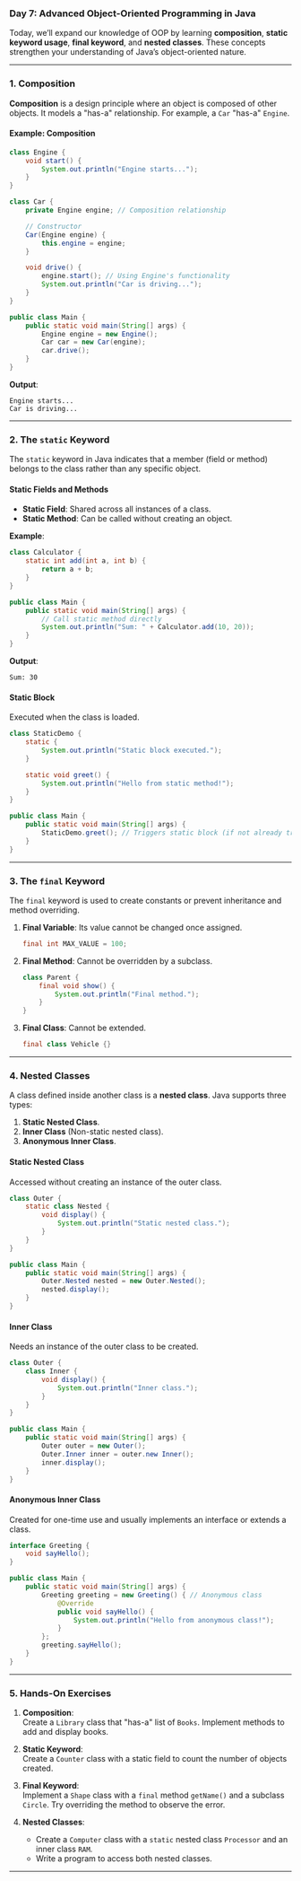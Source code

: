 ### **Day 7: Advanced Object-Oriented Programming in Java**

Today, we’ll expand our knowledge of OOP by learning **composition**, **static keyword usage**, **final keyword**, and **nested classes**. These concepts strengthen your understanding of Java’s object-oriented nature.

---

### **1. Composition**

**Composition** is a design principle where an object is composed of other objects. It models a "has-a" relationship. For example, a `Car` "has-a" `Engine`.

#### **Example: Composition**

```java
class Engine {
    void start() {
        System.out.println("Engine starts...");
    }
}

class Car {
    private Engine engine; // Composition relationship

    // Constructor
    Car(Engine engine) {
        this.engine = engine;
    }

    void drive() {
        engine.start(); // Using Engine's functionality
        System.out.println("Car is driving...");
    }
}

public class Main {
    public static void main(String[] args) {
        Engine engine = new Engine();
        Car car = new Car(engine);
        car.drive();
    }
}
```

**Output**:

```
Engine starts...
Car is driving...
```

---

### **2. The `static` Keyword**

The `static` keyword in Java indicates that a member (field or method) belongs to the class rather than any specific object.

#### **Static Fields and Methods**

- **Static Field**: Shared across all instances of a class.
- **Static Method**: Can be called without creating an object.

**Example**:

```java
class Calculator {
    static int add(int a, int b) {
        return a + b;
    }
}

public class Main {
    public static void main(String[] args) {
        // Call static method directly
        System.out.println("Sum: " + Calculator.add(10, 20));
    }
}
```

**Output**:

```
Sum: 30
```

#### **Static Block**

Executed when the class is loaded.

```java
class StaticDemo {
    static {
        System.out.println("Static block executed.");
    }

    static void greet() {
        System.out.println("Hello from static method!");
    }
}

public class Main {
    public static void main(String[] args) {
        StaticDemo.greet(); // Triggers static block (if not already triggered)
    }
}
```

---

### **3. The `final` Keyword**

The `final` keyword is used to create constants or prevent inheritance and method overriding.

1. **Final Variable**: Its value cannot be changed once assigned.

   ```java
   final int MAX_VALUE = 100;
   ```

2. **Final Method**: Cannot be overridden by a subclass.

   ```java
   class Parent {
       final void show() {
           System.out.println("Final method.");
       }
   }
   ```

3. **Final Class**: Cannot be extended.
   ```java
   final class Vehicle {}
   ```

---

### **4. Nested Classes**

A class defined inside another class is a **nested class**. Java supports three types:

1. **Static Nested Class**.
2. **Inner Class** (Non-static nested class).
3. **Anonymous Inner Class**.

#### **Static Nested Class**

Accessed without creating an instance of the outer class.

```java
class Outer {
    static class Nested {
        void display() {
            System.out.println("Static nested class.");
        }
    }
}

public class Main {
    public static void main(String[] args) {
        Outer.Nested nested = new Outer.Nested();
        nested.display();
    }
}
```

#### **Inner Class**

Needs an instance of the outer class to be created.

```java
class Outer {
    class Inner {
        void display() {
            System.out.println("Inner class.");
        }
    }
}

public class Main {
    public static void main(String[] args) {
        Outer outer = new Outer();
        Outer.Inner inner = outer.new Inner();
        inner.display();
    }
}
```

#### **Anonymous Inner Class**

Created for one-time use and usually implements an interface or extends a class.

```java
interface Greeting {
    void sayHello();
}

public class Main {
    public static void main(String[] args) {
        Greeting greeting = new Greeting() { // Anonymous class
            @Override
            public void sayHello() {
                System.out.println("Hello from anonymous class!");
            }
        };
        greeting.sayHello();
    }
}
```

---

### **5. Hands-On Exercises**

1. **Composition**:  
   Create a `Library` class that "has-a" list of `Books`. Implement methods to add and display books.

2. **Static Keyword**:  
   Create a `Counter` class with a static field to count the number of objects created.

3. **Final Keyword**:  
   Implement a `Shape` class with a `final` method `getName()` and a subclass `Circle`. Try overriding the method to observe the error.

4. **Nested Classes**:
   - Create a `Computer` class with a `static` nested class `Processor` and an inner class `RAM`.
   - Write a program to access both nested classes.

---
